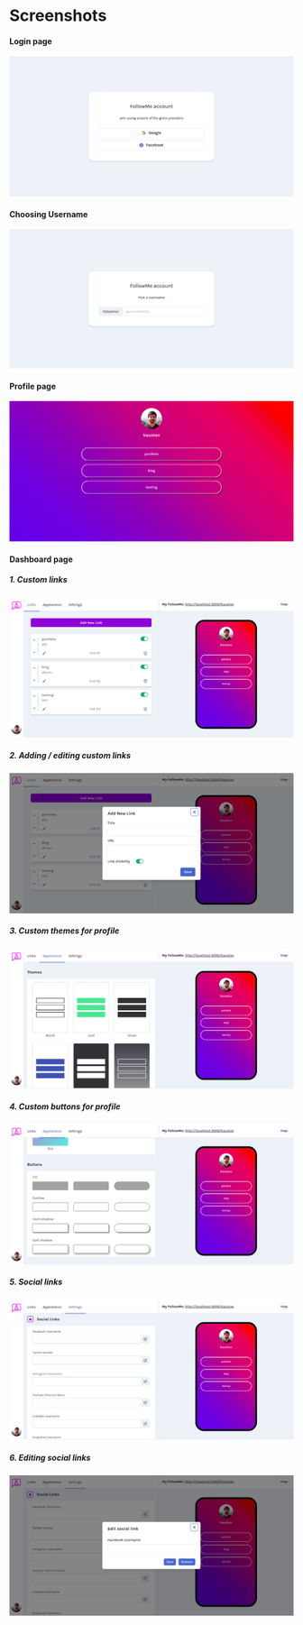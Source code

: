 # Screenshots

#### Login page

![](./join.jpg)



#### Choosing Username

![](./chooseUsername.jpg)



#### Profile page


![](./profile.jpg)



#### Dashboard page

##### 1. Custom links

![](./links_section.jpg)



##### 2. Adding / editing custom links

![](./addNewLink.jpg)



##### 3. Custom themes for profile

![](./appearance-section-themes.jpg)



##### 4. Custom buttons for profile

![](./appearance-section-buttons.jpg)



##### 5. Social links

![](./settings-section-social-links.jpg)



##### 6. Editing social links

![](./edit-social-links.jpg)